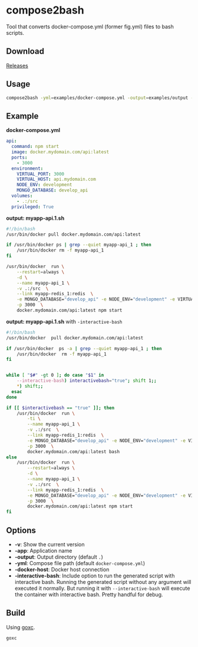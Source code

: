compose2bash
========

Tool that converts docker-compose.yml (former fig.yml) files to bash scripts.


## Download

[Releases](https://github.com/dockito/compose2bash/releases)


## Usage

```bash
compose2bash -yml=examples/docker-compose.yml -output=examples/output -app=myapp
```

## Example
**docker-compose.yml**

```yml
api:
  command: npm start
  image: docker.mydomain.com/api:latest
  ports:
    - 3000
  environment:
    VIRTUAL_PORT: 3000
    VIRTUAL_HOST: api.mydomain.com
    NODE_ENV: development
    MONGO_DATABASE: develop_api
  volumes:
    - .:/src
  privileged: True
```


**output: myapp-api.1.sh**
```bash
#!/bin/bash
/usr/bin/docker pull docker.mydomain.com/api:latest

if /usr/bin/docker ps | grep --quiet myapp-api_1 ; then
    /usr/bin/docker rm -f myapp-api_1
fi

/usr/bin/docker  run \
    --restart=always \
    -d \
    --name myapp-api_1 \
    -v .:/src  \
    --link myapp-redis_1:redis  \
    -e MONGO_DATABASE="develop_api" -e NODE_ENV="development" -e VIRTUAL_HOST="api.mydomain.com" -e VIRTUAL_PORT="3000"  \
    -p 3000  \
    docker.mydomain.com/api:latest npm start
```

**output: myapp-api.1.sh** with `-interactive-bash`
```bash
#!/bin/bash
/usr/bin/docker  pull docker.mydomain.com/api:latest

if /usr/bin/docker  ps -a | grep --quiet myapp-api_1 ; then
	/usr/bin/docker  rm -f myapp-api_1
fi


while [ "$#" -gt 0 ]; do case "$1" in
    --interactive-bash) interactivebash="true"; shift 1;;
    *) shift;;
  esac
done

if [[ $interactivebash == "true" ]]; then
	/usr/bin/docker  run \
		-ti \
		--name myapp-api_1 \
		-v .:/src  \
		--link myapp-redis_1:redis  \
		-e MONGO_DATABASE="develop_api" -e NODE_ENV="development" -e VIRTUAL_HOST="api.mydomain.com" -e VIRTUAL_PORT="3000"  \
		-p 3000  \
		docker.mydomain.com/api:latest bash
else
	/usr/bin/docker  run \
		--restart=always \
		-d \
		--name myapp-api_1 \
		-v .:/src  \
		--link myapp-redis_1:redis  \
		-e MONGO_DATABASE="develop_api" -e NODE_ENV="development" -e VIRTUAL_HOST="api.mydomain.com" -e VIRTUAL_PORT="3000"  \
		-p 3000  \
		docker.mydomain.com/api:latest npm start
fi
```

## Options

- **-v**: Show the current version
- **-app**: Application name
- **-output**: Output directory (default `.`)
- **-yml**: Compose file path (default `docker-compose.yml`)
- **-docker-host**: Docker host connection
- **-interactive-bash**: Include option to run the generated script with interactive bash. Running the generated script without any argument will executed it normally. But running it with `--interactive-bash` will execute the container with interactive bash. Pretty handful for debug.



## Build

Using [goxc](https://github.com/laher/goxc).

```bash
goxc
```
